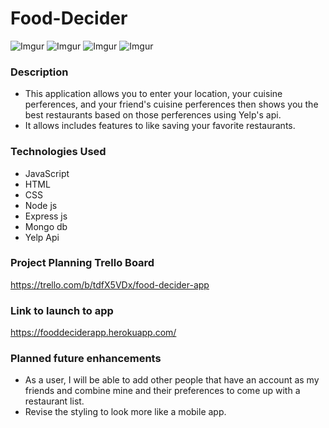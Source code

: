 # Food-Decider

![Imgur](https://i.imgur.com/00TU5WD.png) 
![Imgur](https://i.imgur.com/hCYfXWq.png) 
![Imgur](https://i.imgur.com/qj36JlW.png) 
![Imgur](https://i.imgur.com/Ch2NjfG.png) 


### Description
- This application allows you to enter your location, your cuisine perferences, and your friend's cuisine perferences then shows you the best restaurants based on those perferences using Yelp's api.
- It allows includes features to like saving your favorite restaurants.

### Technologies Used
- JavaScript
- HTML
- CSS
- Node js
- Express js
- Mongo db
- Yelp Api

### Project Planning Trello Board
https://trello.com/b/tdfX5VDx/food-decider-app

### Link to launch to app
https://fooddeciderapp.herokuapp.com/

### Planned future enhancements
- As a user, I will be able to add other people that have an account as my friends and combine mine and their preferences to come up with a restaurant list.
- Revise the styling to look more like a mobile app.
